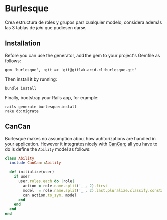 Burlesque
=========

Crea estructura de roles y grupos para cualquier modelo, considera además las 3 tablas de _join_ que pudiesen darse.

Installation
------------

Before you can use the generator, add the gem to your project's Gemfile as follows:

```
gem 'burlesque', :git => 'git@gitlab.acid.cl:burlesque.git'
```

Then install it by running:

```
bundle install
```

Finally, bootstrap your Rails app, for example:

```
rails generate burlesque:install
rake db:migrate
```

CanCan
------

Burlesque makes no assumption about how auhtorizations are handled in your application. However it integrates nicely with [CanCan][cancan]; all you have to do is define the `Ability` model as follows:

```ruby
class Ability
  include CanCan::Ability

  def initialize(user)
    if user
      user.roles.each do |role|
        action = role.name.split('_', 2).first
        model  = role.name.split('_', 2).last.pluralize.classify.constantize
        can action.to_sym, model
      end
    end
  end
end
```

  [cancan]: https://github.com/ryanb/cancan
